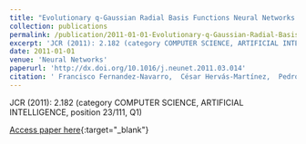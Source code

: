 ```yaml
---
title: "Evolutionary q-Gaussian Radial Basis Functions Neural Networks for Multi-Classification"
collection: publications
permalink: /publication/2011-01-01-Evolutionary-q-Gaussian-Radial-Basis-Functions-Neural-Networks-for-Multi-Classification
excerpt: 'JCR (2011): 2.182 (category COMPUTER SCIENCE, ARTIFICIAL INTELLIGENCE, position 23/111, Q1)'
date: 2011-01-01
venue: 'Neural Networks'
paperurl: 'http://dx.doi.org/10.1016/j.neunet.2011.03.014'
citation: ' Francisco Fernandez-Navarro,  César Hervás-Martínez,  Pedro Antonio Gutiérrez,  Mariano Carbonero-Ruz, &quot;Evolutionary q-Gaussian Radial Basis Functions Neural Networks for Multi-Classification.&quot; Neural Networks, Vol. 24, 2011, pp.779-784.'
---
```

JCR (2011): 2.182 (category COMPUTER SCIENCE, ARTIFICIAL INTELLIGENCE, position 23/111, Q1)

[Access paper here](http://dx.doi.org/10.1016/j.neunet.2011.03.014){:target="_blank"}
